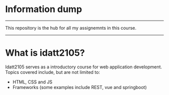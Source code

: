 # Information dump 
___
This repository is the hub for all my assignemnts in this course.
___
# What is idatt2105?
Idatt2105 serves as a introductory course for web application development. Topics covered include, but are not limited to:
- HTML, CSS and JS
- Frameworks (some examples include REST, vue and springboot)
